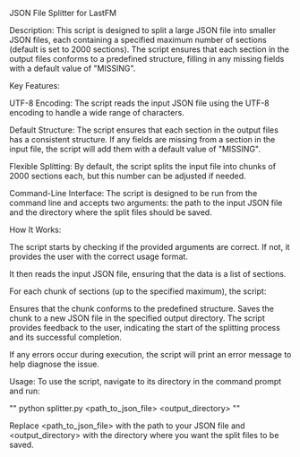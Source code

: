 JSON File Splitter for LastFM

Description:
This script is designed to split a large JSON file into smaller JSON files, each containing a specified maximum number of sections (default is set to 2000 sections). The script ensures that each section in the output files conforms to a predefined structure, filling in any missing fields with a default value of "MISSING".

Key Features:

UTF-8 Encoding: The script reads the input JSON file using the UTF-8 encoding to handle a wide range of characters.

Default Structure: The script ensures that each section in the output files has a consistent structure. If any fields are missing from a section in the input file, the script will add them with a default value of "MISSING".

Flexible Splitting: By default, the script splits the input file into chunks of 2000 sections each, but this number can be adjusted if needed.

Command-Line Interface: The script is designed to be run from the command line and accepts two arguments: the path to the input JSON file and the directory where the split files should be saved.

How It Works:

The script starts by checking if the provided arguments are correct. If not, it provides the user with the correct usage format.

It then reads the input JSON file, ensuring that the data is a list of sections.

For each chunk of sections (up to the specified maximum), the script:

Ensures that the chunk conforms to the predefined structure.
Saves the chunk to a new JSON file in the specified output directory.
The script provides feedback to the user, indicating the start of the splitting process and its successful completion.

If any errors occur during execution, the script will print an error message to help diagnose the issue.

Usage:
To use the script, navigate to its directory in the command prompt and run:

"" python splitter.py <path_to_json_file> <output_directory> ""

Replace <path_to_json_file> with the path to your JSON file and <output_directory> with the directory where you want the split files to be saved.

